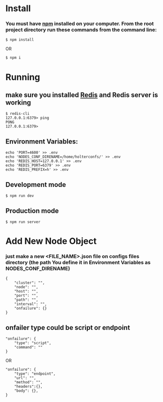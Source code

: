 
# Install
### You must have [npm](https://www.npmjs.com/) installed on your computer. From the root project directory run these commands from the command line:

``` $ npm install ```

OR

``` $ npm i ```

# Running

## make sure you installed [Redis](https://redis.io/) and Redis server is working 

```
$ redis-cli
127.0.0.1:6379> ping
PONG
127.0.0.1:6379> 
```

## Environment Variables:

```
echo 'PORT=4600' >> .env
echo 'NODES_CONF_DIRENAME=/home/holterconfs/' >> .env
echo 'REDIS_HOST=127.0.0.1' >> .env
echo 'REDIS_PORT=6379' >> .env
echo 'REDIS_PREFIX=h' >> .env
```

## Development mode

``` $ npm run dev ```

## Production mode

``` $ npm run server ```

# Add New Node Object
### just make a new <FILE_NAME>.json file on configs files directory (the path You define it in Environment Variables as NODES_CONF_DIRENAME)

```
{
    "cluster": "",
    "node": "",
    "host": "",
    "port": "",
    "path": "",
    "interval": "",
    "onfailure": {}
}
```

## onfailer type could be script or endpoint

```
"onfailure": {
    "type": "script",
    "command": ""
}
```

OR

``` 
"onfailure": {
    "type": "endpoint",
    "url": "",
    "method": "",
    "headers":{},
    "body": {},
}
